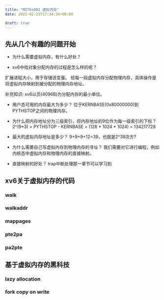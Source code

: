 ```yaml
---
title: "MIT6s081 虚拟内存"
date: 2022-02-23T17:34:34+08:00

draft: true
---
```



## 先从几个有趣的问题开始
- 为什么需要虚拟内存，有什么好处？

- xv6中给对象分配内存的过程是怎么样的呢？

扩展进程大小，用于存储该变量。
给每一段虚拟内存分配物理内存，具体操作是将虚拟内存映射到被分配的物理内存地址。

补充知识:
xv6以页(4096B)为分配内存的最小单位。

- 用户态可用的内存最大为多少？
位于KERNBASE(0x80000000)到PYTHSTOP之间的物理内存。

- 为什么把内存地址分为三级索引，将内存地址的9位作为每一级索引的下标？
2^(9\*3) = PYTHSTOP - KERNBASE = (128 * 1024 * 1024) = 134217728


- 最大的虚拟内存地址是多少？
9+9+9+12=39，也就是2^39次方?


- 为什么需要自己写虚拟内存到物理内存的寻址？
我们需要对它进行编程，例如内核态中虚拟内存和物理内存的直接映射。


- 直接映射的好处？
trap中断处理那一章节可以学习到


## xv6关于虚拟内存的代码
### walk
### walkaddr
### mappages
### pte2pa
### pa2pte

## 基于虚拟内存的黑科技
### lazy allocation
### fork copy on write